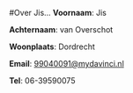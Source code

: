 #Over Jis...
**Voornaam**: Jis

**Achternaam**: van Overschot

**Woonplaats**: Dordrecht

**Email**: [99040091@mydavinci.nl](99040091@mydavinci.nl)

**Tel**: 06-39590075